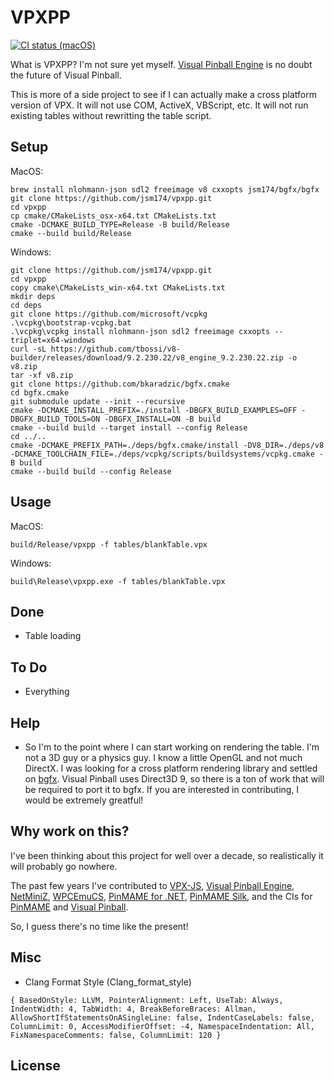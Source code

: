# VPXPP

[![CI status (macOS)](https://github.com/jsm174/vpxpp/actions/workflows/vpxpp.yml/badge.svg?branch=main)](https://github.com/jsm174/vpxpp/actions)

What is VPXPP? I'm not sure yet myself. [Visual Pinball Engine](https://github.com/freezy/VisualPinball.Engine) is no doubt the future of Visual Pinball.

This is more of a side project to see if I can actually make a cross platform version of VPX. It will not use COM, ActiveX, VBScript, etc. It will not run existing tables without rewritting the table script. 

## Setup

MacOS:

```
brew install nlohmann-json sdl2 freeimage v8 cxxopts jsm174/bgfx/bgfx
git clone https://github.com/jsm174/vpxpp.git
cd vpxpp
cp cmake/CMakeLists_osx-x64.txt CMakeLists.txt
cmake -DCMAKE_BUILD_TYPE=Release -B build/Release
cmake --build build/Release
```

Windows:

```
git clone https://github.com/jsm174/vpxpp.git
cd vpxpp
copy cmake\CMakeLists_win-x64.txt CMakeLists.txt
mkdir deps
cd deps
git clone https://github.com/microsoft/vcpkg
.\vcpkg\bootstrap-vcpkg.bat
.\vcpkg\vcpkg install nlohmann-json sdl2 freeimage cxxopts --triplet=x64-windows
curl -sL https://github.com/tbossi/v8-builder/releases/download/9.2.230.22/v8_engine_9.2.230.22.zip -o v8.zip
tar -xf v8.zip
git clone https://github.com/bkaradzic/bgfx.cmake
cd bgfx.cmake
git submodule update --init --recursive
cmake -DCMAKE_INSTALL_PREFIX=./install -DBGFX_BUILD_EXAMPLES=OFF -DBGFX_BUILD_TOOLS=ON -DBGFX_INSTALL=ON -B build
cmake --build build --target install --config Release
cd ../..
cmake -DCMAKE_PREFIX_PATH=./deps/bgfx.cmake/install -DV8_DIR=./deps/v8 -DCMAKE_TOOLCHAIN_FILE=./deps/vcpkg/scripts/buildsystems/vcpkg.cmake -B build
cmake --build build --config Release
```

## Usage

MacOS:

```
build/Release/vpxpp -f tables/blankTable.vpx
```

Windows:

```
build\Release\vpxpp.exe -f tables/blankTable.vpx
```

## Done

- Table loading 

## To Do

- Everything

## Help

- So I'm to the point where I can start working on rendering the table. I'm not a 3D guy or a physics guy. I know a little OpenGL and not much DirectX. I was looking for a cross platform rendering library and settled on [bgfx](https://github.com/bkaradzic/bgfx). Visual Pinball uses Direct3D 9, so there is a ton of work that will be required to port it to bgfx. If you are interested in contributing, I would be extremely greatful! 

## Why work on this?

I've been thinking about this project for well over a decade, so realistically it will probably go nowhere. 

The past few years I've contributed to [VPX-JS](https://github.com/vpdb/vpx-js), [Visual Pinball Engine](https://github.com/VisualPinball), [NetMiniZ](https://github.com/jsm174/net-miniz), [WPCEmuCS](https://github.com/jsm174/wpc-emu-cs), [PinMAME for .NET](https://github.com/vpinball/pinmame-dotnet), [PinMAME Silk](https://github.com/jsm174/pinmame-silk), and the CIs for [PinMAME](https://github.com/vpinball/pinmame) and [Visual Pinball](https://github.com/vpinball/vpinball). 

So, I guess there's no time like the present!

## Misc

- Clang Format Style (Clang_format_style)

```
{ BasedOnStyle: LLVM, PointerAlignment: Left, UseTab: Always, IndentWidth: 4, TabWidth: 4, BreakBeforeBraces: Allman, AllowShortIfStatementsOnASingleLine: false, IndentCaseLabels: false, ColumnLimit: 0, AccessModifierOffset: -4, NamespaceIndentation: All, FixNamespaceComments: false, ColumnLimit: 120 }
```

## License

